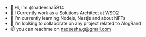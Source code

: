 - 👋 Hi, I’m @nadeesha5814
- 👀 I Currently work as a Solutions Architect at WSO2
- 🌱 I’m currently learning Nodejs, Nestjs and about NFTs
- 💞️ I’m looking to collaborate on any project related to AlogRand
- 📫 you can reachme on nadeesha.g@gmail.com
<!---
nadeesha5814/nadeesha5814 is a ✨ special ✨ repository because its `README.md` (this file) appears on your GitHub profile.
You can click the Preview link to take a look at your changes.
--->
